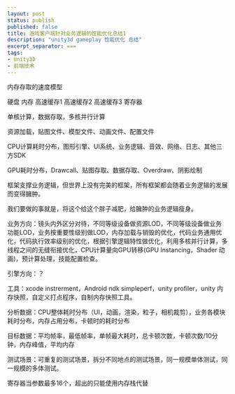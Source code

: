```yaml
---
layout: post
status: publish
published: false
title: 游戏客户端针对业务逻辑的性能优化总结1
description: "unity3d gameplay 性能优化 总结"
excerpt_separator: ===
tags:
- Unity3D
- 前端技术
---
```


内存存取的速度模型

硬盘
内存
高速缓存1
高速缓存2
高速缓存3
寄存器

单核计算，数据存取，多核并行计算

资源加载，贴图文件、模型文件、动画文件、配置文件

CPU计算耗时分布，图形引擎、UI系统、业务逻辑、音效、网络、日志、其他三方SDK

GPU耗时分布，Drawcall、贴图存取、数据存取、Overdraw、阴影绘制

框架支撑业务逻辑，但世界上没有完美的框架，所有框架都会随着业务逻辑的发展而变得臃肿。

我们要做的事就是，将这个给这个胖子减肥，给臃肿的业务逻辑瘦身。

业务方向：镜头内外区分对待，不同等级设备做资源LOD，不同等级设备做业务功能LOD，业务按重要性级别做LOD，内存加载与销毁的优化，代码业务通用优化，代码执行效率级别的优化，根据引擎逻辑特性做优化，利用多核并行计算，多线程之间的无缝衔接优化，CPU计算量向GPU转移(GPU Instancing，Shader 动画)，预计算处理，技能配置检查。

引擎方向：？

工具：xcode instrerment，Android ndk simpleperf，unity profiler，unity 内存快照，自定义打点程序，自制内存快照工具。

分析数据：CPU整体耗时分布（UI，动画，渲染，粒子，相机裁剪），业务各模块耗时分布，内存占用分布，卡顿时的耗时分布

目标数据：平均帧率，最低帧率，单帧最大耗时，总卡顿次数，卡顿次数/10分钟，内存峰值，平均内存

测试场景：可重复的测试场景，拆分不同地点的测试场景，同一规模单体测试，同一规模的多体测试。


寄存器当参数最多16个，超出的只能使用内存栈代替

